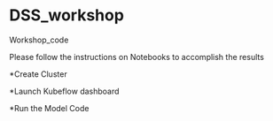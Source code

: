 # DSS_workshop
Workshop_code

Please follow the instructions on Notebooks to accomplish the results

*Create Cluster


*Launch Kubeflow dashboard



*Run the Model Code
